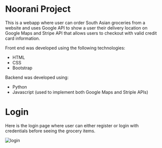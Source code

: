 # Noorani Project
 
 This is a webapp where user can order South Asian groceries from a website and uses Google API to show a user their delivery location on Google Maps and Stripe API that allows users to checkout with valid credit card information.
 
 Front end was developed using the following technologies:
 
 - HTML
 - CSS
 - Bootstrap
 
 Backend was developed using:
 
 - Python
 - Javascript (used to implement both Google Maps and Striple APIs)
 
# Login
 
 Here is the login page where user can either register or login with credentials before seeing the grocery items.
 
![login](https://user-images.githubusercontent.com/49471791/92183460-582edc00-ee03-11ea-8ddb-6568bed7a6df.JPG)

